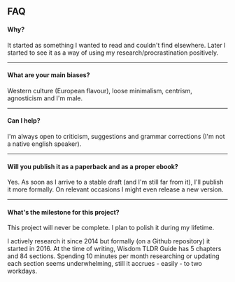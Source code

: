 ## FAQ

#### Why?

It started as something I wanted to read and couldn't find elsewhere. Later I started to see it as a way of using my research/procrastination positively.

---

#### What are your main biases?

Western culture (European flavour), loose minimalism, centrism, agnosticism and I'm male.

---

#### Can I help?

I'm always open to criticism, suggestions and grammar corrections (I'm not a native english speaker).

---

#### Will you publish it as a paperback and as a proper ebook?

Yes. As soon as I arrive to a stable draft (and I'm still far from it), I'll publish it more formally. On relevant occasions I might even release a new version.

---

#### What's the milestone for this project?

This project will never be complete. I plan to polish it during my lifetime.

I actively research it since 2014 but formally (on a Github repository) it started in 2016. At the time of writing, Wisdom TLDR Guide has 5 chapters and 84 sections. Spending 10 minutes per month researching or updating each section seems underwhelming, still it accrues - easily - to two workdays.